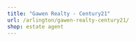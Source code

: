 ```yaml
---
title: "Gawen Realty - Century21"
url: /arlington/gawen-realty-century21/
shop: estate agent
---
```

